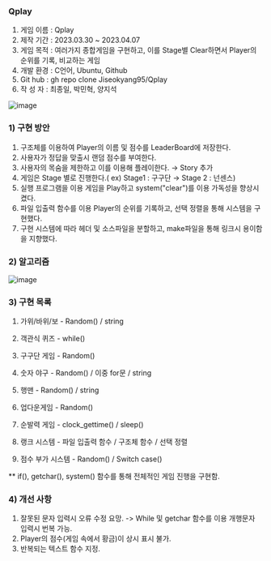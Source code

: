 ### Qplay
1. 게임 이름 : Qplay
2. 제작 기간 : 2023.03.30 ~ 2023.04.07
3. 게임 목적 : 여러가지 종합게임을 구현하고, 이를 Stage별 Clear하면서 Player의 순위를 기록, 비교하는 게임
4. 개발 환경 : C언어, Ubuntu, Github
5. Git hub : gh repo clone Jiseokyang95/Qplay
6. 작 성 자 : 최종일, 박민혁, 양지석

![image](https://user-images.githubusercontent.com/129154638/230526039-347e0584-632d-4704-991a-74a977590f18.png)

### 1) 구현 방안

1. 구조체를 이용하여 Player의 이름 및 점수를 LeaderBoard에 저장한다.
2. 사용자가 정답을 맞출시 랜덤 점수를 부여한다.
3. 사용자의 목숨을 제한하고 이를 이용해 플레이한다. → Story 추가
4. 게임은 Stage 별로 진행한다.( ex) Stage1 : 구구단 → Stage 2 : 넌센스)
5. 실행 프로그램을 이용 게임을 Play하고 system("clear")를 이용 가독성을 향상시켰다.
6. 파일 입출력 함수를 이용 Player의 순위를 기록하고, 선택 정렬을 통해 시스템을 구현했다.
7. 구현 시스템에 따라 헤더 및 소스파일을 분할하고, make파일을 통해 링크시 용이함을 지향했다.

### 2) 알고리즘

![image](https://user-images.githubusercontent.com/129154638/230526388-88214c04-cf35-4b4b-a584-9842604d61fd.png)

### 3) 구현 목록

1. 가위/바위/보 - Random() / string
2. 객관식 퀴즈 - while()
3. 구구단 게임 - Random()
4. 숫자 야구 - Random() / 이중 for문 / string
5. 행맨 - Random() / string 
6. 업다운게임 - Random()
7. 순발력 게임 - clock_gettime() / sleep()

8. 랭크 시스템 - 파일 입출력 함수 / 구조체 함수 / 선택 정렬
9. 점수 부가 시스템 - Random() / Switch case()

** if(), getchar(), system() 함수를 통해 전체적인 게임 진행을 구현함.

### 4) 개선 사항

1. 잘못된 문자 입력시 오류 수정 요망.
   -> While 및 getchar 함수를 이용 개행문자 입력시 번복 가능.
2. Player의 점수(게임 속에서 황금)이 상시 표시 불가.
3. 반복되는 텍스트 함수 지정.
